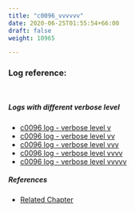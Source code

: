 ```yaml
---
title: "c0096_vvvvvv"
date: 2020-06-25T01:55:54+66:00
draft: false
weight: 10965

---
```


### Log reference: <no value>

```
    
```

##### Logs with different verbose level
* [c0096 log - verbose level v](../../logs/c0096_v)
* [c0096 log - verbose level vv](../../logs/c0096_vv)
* [c0096 log - verbose level vvv](../../logs/c0096_vvv)
* [c0096 log - verbose level vvvv](../../logs/c0096_vvvv)
* [c0096 log - verbose level vvvvv](../../logs/c0096_vvvvv)

##### References
* [Related Chapter](../../templating/c0096)
